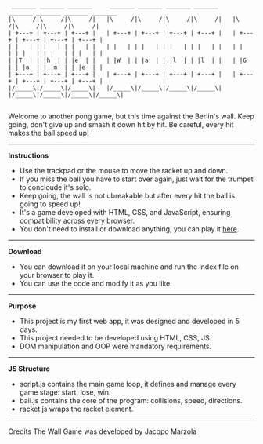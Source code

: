 ```
                                                                                                 
 _______ _______ _______     _______ _______ _______ _______     _______ _______ _______ _______ 
|\     /|\     /|\     /|   |\     /|\     /|\     /|\     /|   |\     /|\     /|\     /|\     /|
| +---+ | +---+ | +---+ |   | +---+ | +---+ | +---+ | +---+ |   | +---+ | +---+ | +---+ | +---+ |
| |   | | |   | | |   | |   | |   | | |   | | |   | | |   | |   | |   | | |   | | |   | | |   | |
| |T  | | |h  | | |e  | |   | |W  | | |a  | | |l  | | |l  | |   | |G  | | |a  | | |m  | | |e  | |
| +---+ | +---+ | +---+ |   | +---+ | +---+ | +---+ | +---+ |   | +---+ | +---+ | +---+ | +---+ |
|/_____\|/_____\|/_____\|   |/_____\|/_____\|/_____\|/_____\|   |/_____\|/_____\|/_____\|/_____\|
                                                                                                 
```
                                                       



Welcome to another pong game, but this time against the Berlin's wall.
Keep going, don't give up and smash it down hit by hit.
Be careful, every hit makes the ball speed up!

---

**Instructions**

- Use the trackpad or the mouse to move the racket up and down.
- If you miss the ball you have to start over again, just wait for the trumpet to concloude it's solo.
- Keep going, the wall is not ubreakable but after every hit the ball is going to speed up!
- It's a game developed with HTML, CSS, and JavaScript, ensuring compatibility across every browser.
- You don't need to install or download anything, you can play it [here](https://jmarzo.github.io/thewallgame/).

---

**Download**

- You can download it on your local machine and run the index file on your browser to play it.
- You can use the code and modify it as you like.

---

**Purpose**

- This project is my first web app, it was designed and developed in 5 days.
- This project needed to be developed using HTML, CSS, JS.
- DOM manipulation and OOP were mandatory requirements.

---

**JS Structure**

- script.js contains the main game loop, it defines and manage every game stage: start, lose, win.
- ball.js contains the core of the program: collisions, speed, directions.
- racket.js wraps the racket element.

---

Credits
The Wall Game was developed by Jacopo Marzola
